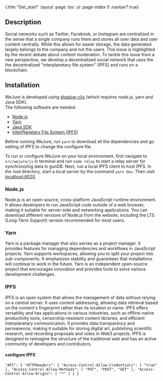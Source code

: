{:title "Get_start"
 :layout :page
 :toc :ul
 :page-index 0
 :navbar? true}

## Description

Social networks such as Twitter, Facebook, or Instagram are centralized in the sense that a single company runs them and stores all user data and user content centrally. While this allows for easier storage, the data generated largely belongs to the company and not the users. This issue is highlighted by the recent debate about content moderation. To tackle this issue from a new perspective, we develop a decentralized social network that uses the the decentralized "interplanetary file system" (IPFS) and runs on a blockchain.

## Installation
WeJure is developed using [shadow-cljs](https://github.com/thheller/shadow-cljs) (which requires node.js, yarn and Java SDK).<br/>
The following software are needed:
- [Node.js](https://nodejs.org) 
- [Yarn](https://www.yarnpkg.com)
- [Java SDK](https://adoptium.net/) 
- [InterPlanetary File System (IPFS)](https://ipfs.tech/)

Before running WeJure, run `yarn` to download all the dependencies and go setting of IPFS to change the configure file.

To run or configure WeJure on your local environment, first navigate to `src/wejure/js` in terminal and run `node relay` to start a relay server for synchronizing data in gunDB. Next, run a local IPFS client to host IPFS. In the root directory, start a local server by the command `yarn dev`. Then visit [localhost:8020](http://localhost:8020).

### Node.js
Node.js is an open-source, cross-platform JavaScript runtime environment. It allows developers to run JavaScript code outside of a web browser, making it suitable for server-side and networking applications. You can download different versions of Node.js from the website, including the LTS (Long-Term Support) version recommended for most users.

### Yarn
Yarn is a package manager that also serves as a project manager. It provides features for managing dependencies and workflows in JavaScript projects. Yarn supports workspaces, allowing you to split your project into sub-components. It emphasizes stability and guarantees that installations will continue to work in the future. Yarn is an independent open-source project that encourages innovation and provides tools to solve various development challenges.

### IPFS
IPFS is an open system that allows the management of data without relying on a central server. It uses content addressing, allowing data retrieval based on the content's fingerprint rather than its location or name. IPFS offers versatility and has applications in various industries, such as offline-native productivity tools, censorship-resistant content libraries, and efficient interplanetary communication. It provides data transparency and permanence, making it suitable for storing digital art, publishing scientific research, and recording proposals and votes in Web3 projects. IPFS is designed to reimagine the structure of the traditional web and has an active community of developers and contributors.

#### configure IPFS
`"API": {
		"HTTPHeaders": {
			"Access-Control-Allow-Credentials": [
				"true"
			],
			"Access-Control-Allow-Methods": [
				"PUT",
				"POST",
				"GET"
			],
			"Access-Control-Allow-Origin": [
				"*"
			]
		}
	}`





